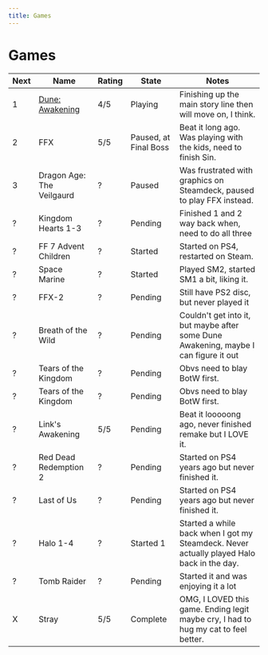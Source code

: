 ```yaml
---
title: Games
---
```


# Games

| Next | Name                                     | Rating | State                 | Notes                                                                                     |
| ---- | ---------------------------------------- | ------ | --------------------- | ----------------------------------------------------------------------------------------- |
| 1    | [Dune: Awakening](/games/dune-awakening) | 4/5    | Playing               | Finishing up the main story line then will move on, I think.                              |
| 2    | FFX                                      | 5/5    | Paused, at Final Boss | Beat it long ago. Was playing with the kids, need to finish Sin.                          |
| 3    | Dragon Age: The Veilgaurd                | ?      | Paused                | Was frustrated with graphics on Steamdeck, paused to play FFX instead.                    |
| ?    | Kingdom Hearts 1-3                       | ?      | Pending               | Finished 1 and 2 way back when, need to do all three                                      |
| ?    | FF 7 Advent Children                     | ?      | Started               | Started on PS4, restarted on Steam.                                                       |
| ?    | Space Marine                             | ?      | Started               | Played SM2, started SM1 a bit, liking it.                                                 |
| ?    | FFX-2                                    | ?      | Pending               | Still have PS2 disc, but never played it                                                  |
| ?    | Breath of the Wild                       | ?      | Pending               | Couldn't get into it, but maybe after some Dune Awakening, maybe I can figure it out      |
| ?    | Tears of the Kingdom                     | ?      | Pending               | Obvs need to blay BotW first.                                                             |
| ?    | Tears of the Kingdom                     | ?      | Pending               | Obvs need to blay BotW first.                                                             |
| ?    | Link's Awakening                         | 5/5    | Pending               | Beat it looooong ago, never finished remake but I LOVE it.                                |
| ?    | Red Dead Redemption 2                    | ?      | Pending               | Started on PS4 years ago but never finished it.                                           |
| ?    | Last of Us                               | ?      | Pending               | Started on PS4 years ago but never finished it.                                           |
| ?    | Halo 1-4                                 | ?      | Started 1             | Started a while back when I got my Steamdeck. Never actually played Halo back in the day. |
| ?    | Tomb Raider                              | ?      | Pending               | Started it and was enjoying it a lot                                                      |
| X    | Stray                                    | 5/5    | Complete              | OMG, I LOVED this game. Ending legit maybe cry, I had to hug my cat to feel better.       |
